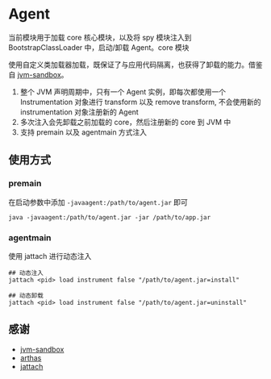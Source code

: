 # Agent

当前模块用于加载 core 核心模块，以及将 spy 模块注入到 BootstrapClassLoader 中，启动/卸载 Agent。core 模块

使用自定义类加载器加载，既保证了与应用代码隔离，也获得了卸载的能力。借鉴自  [jvm-sandbox](https://github.com/alibaba/jvm-sandbox)。

1. 整个 JVM 声明周期中，只有一个 Agent 实例，即每次都使用一个 Instrumentation 对象进行 transform 以及 remove transform,
   不会使用新的 instrumentation 对象注册新的 Agent
2. 多次注入会先卸载之前加载的 core，然后注册新的 core 到 JVM 中
3. 支持 premain 以及 agentmain 方式注入

## 使用方式

### premain

在启动参数中添加 `-javaagent:/path/to/agent.jar` 即可

```shell
java -javaagent:/path/to/agent.jar -jar /path/to/app.jar
```

### agentmain

使用 jattach 进行动态注入

```shell
## 动态注入
jattach <pid> load instrument false "/path/to/agent.jar=install"

## 动态卸载
jattach <pid> load instrument false "/path/to/agent.jar=uninstall"
```

## 感谢

- [jvm-sandbox](https://github.com/alibaba/jvm-sandbox)
- [arthas](https://github.com/alibaba/arthas)
- [jattach](https://github.com/jattach/jattach)

